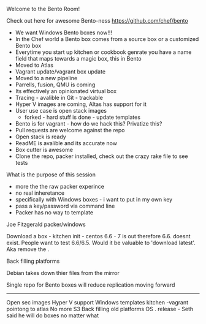 Welcome to the Bento Room!

Check out here for awesome Bento-ness https://github.com/chef/bento

+ We want Windows Bento boxes now!!!
+ In the Chef world a Bento box comes from a source box or a customized Bento box
+ Everytime you start up kitchen or cookbook genrate you have a name field that maps towards a magic box, this in Bento
+ Moved to Atlas 
+ Vagrant update/vagrant box update
+ Moved to a new pipeline
+ Parrells, fusion, QMU is coming
+ Its effectively an opinionated virtual box
+ Tracing - avalible in Git - trackable
+ Hyper V images are coming, Altas has support for it
+ User use case is open stack images
  + forked - hard stuff is done - update templates
+ Bento is for vagrant - how do we hack this? Privatize this?
+ Pull requests are welcome against the repo
+ Open stack is ready
+ ReadME is avalible and its accurate now
+ Box cutter is awesome
+ Clone the repo, packer installed, check out the crazy rake file to see tests

What is the purpose of this session
+ more the the raw packer experince 
+ no real inheretance 
+ specifically with Windows boxes - i want to put in my own key
+ pass a key/password via command line
+ Packer has no way to template

Joe Fitzgerald packer/windows

Download a box - kitchen init - centos 6.6 - 7 is out therefore 6.6. doesnt exist. People want to test 6.6/6.5. Would it be valuable to 'download latest'. Aka remove the .

Back filling platforms

Debian takes down thier files from the mirror

Single repo for Bento boxes will reduce replication moving forward

------------------

Open sec images
Hyper V support
Windows templates
kitchen -vagrant pointong to atlas
No more S3
Back filling old platforms OS . release - Seth said he will do boxes no matter what